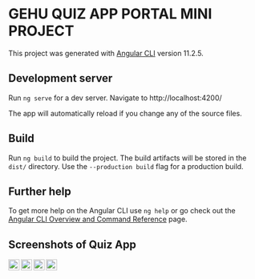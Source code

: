 # GEHU QUIZ APP PORTAL MINI PROJECT

This project was generated with [Angular CLI](https://github.com/angular/angular-cli) version 11.2.5.

## Development server

Run `ng serve` for a dev server. Navigate to http://localhost:4200/ 

The app will automatically reload if you change any of the source files.

## Build

Run `ng build` to build the project. The build artifacts will be stored in the `dist/` directory. Use the `--production build` flag for a production build.


## Further help

To get more help on the Angular CLI use `ng help` or go check out the [Angular CLI Overview and Command Reference](https://angular.io/cli) page.


## Screenshots of Quiz App

<img align="left" alt="Index Home Page" width="22px" src="https://raw.githubusercontent.com/himanshuchandola/GEHU-QUIZ-PORTAL/main/screenshots/img4.png?raw=true "/>
<img align="left" alt="Quiz Home Page" width="22px" src="https://raw.githubusercontent.com/himanshuchandola/GEHU-QUIZ-PORTAL/main/screenshots/img1.png?raw=true"/>
<img align="left" alt="Second Page" width="22px" src="https://raw.githubusercontent.com/himanshuchandola/GEHU-QUIZ-PORTAL/main/screenshots/img2.png?raw=true"/>
<img align="left" alt="Third Page" width="22px" src="https://raw.githubusercontent.com/himanshuchandola/GEHU-QUIZ-PORTAL/main/screenshots/img3.png?raw=true"/>

